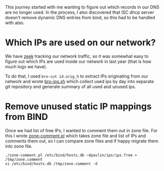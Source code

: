 This journey started with me wanting to figure out which records
in our DNS are no longer used. In the process, I also discovered
that ISC dhcp server doesn't remove dynamic DNS entries from
bind, so this had to be handled with also.

# Which IPs are used on our network?

We have [zeek](https://zeek.org/) tracking our network traffic,
so it was somewhat easy to figure out which IPs are used inside
our network in last year (that is how much logs we have).

To do that, I used `bro-cut id.orig_h` to extract IPs originating
from our network and wrote [bro-ips.sh](https://github.com/ffzg/bro-tools/blob/master/bro-ips.sh)
which collect used ips by day into separate git repository
and generate summary of all used and unused ips.

# Remove unused static IP mappings from BIND

Once we had list of free IPs, I wanted to comment them out
in zone file. For this I wrote [zone-comment.pl](/zone-comment.pl)
which takes zone file and list of IPs and comments them out, so I can
compare zone files and if happy migrate them into zone file.

```
./zone-comment.pl /etc/bind/hosts.db ~dpavlin/ips/ips.free > /tmp/zone.comment
vi /etc/bind/hosts.db /tmp/zone.comment -d
```


